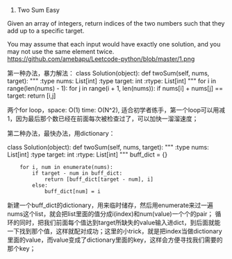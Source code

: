 1. Two Sum
Easy

Given an array of integers, return indices of the two numbers such that they add up to a specific target.

You may assume that each input would have exactly one solution, and you may not use the same element twice.
https://github.com/amebapu/Leetcode-python/blob/master/1.png

第一种办法，暴力解法：
class Solution(object):
    def twoSum(self, nums, target):
        """
        :type nums: List[int]
        :type target: int
        :rtype: List[int]
        """
        for i in range(len(nums) - 1):
            for j in range(i + 1, len(nums)):
                if nums[i] + nums[j] == target:
                    return [i,j]
                    
 两个for loop，space: O(1) time: O(N^2), 适合初学者练手，第一个loop可以用减1，因为最后那个数已经在前面每次被检查过了，可以加快一溜溜速度；
 
 第二种办法，最快办法，用dictionary：
 
class Solution(object):
    def twoSum(self, nums, target):
        """
        :type nums: List[int]
        :type target: int
        :rtype: List[int]
        """
        buff_dict = {}
        
        for i, num in enumerate(nums):
            if target - num in buff_dict:
                return [buff_dict[target - num], i]
            else:
                buff_dict[num] = i
新建一个buff_dict的dictionary，用来临时储存，然后用enumerate来过一遍nums这个list，就会把list里面的值分成i(index)和num(value)一个个的pair；
循环的同时，把我们前面每个值达到target所缺失的value输入进dict，到后面就能一下找到那个值，这样就配对成功；这里的小trick，就是把index当做dictionary
里面的value，而value变成了dictionary里面的key，这样会方便寻找我们需要的那个key；
 
